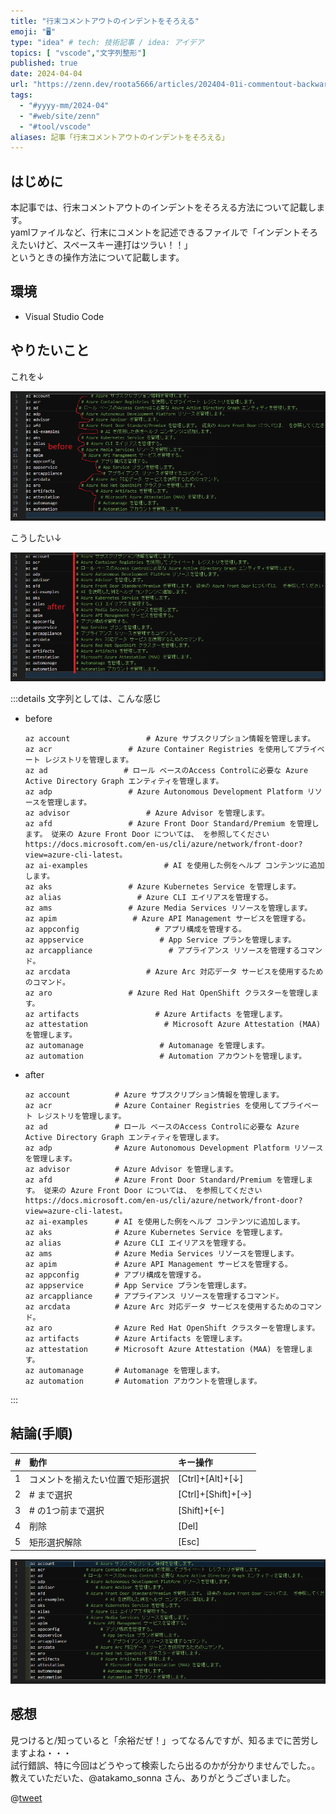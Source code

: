 ```yaml
---
title: "行末コメントアウトのインデントをそろえる"
emoji: "🖥️"
type: "idea" # tech: 技術記事 / idea: アイデア
topics: [ "vscode","文字列整形"]
published: true
date: 2024-04-04
url: "https://zenn.dev/roota5666/articles/202404-01i-commentout-backward-formatting"
tags:
  - "#yyyy-mm/2024-04"
  - "#web/site/zenn"
  - "#tool/vscode"
aliases: 記事「行末コメントアウトのインデントをそろえる」
---
```


## はじめに

本記事では、行末コメントアウトのインデントをそろえる方法について記載します。  
yamlファイルなど、行末にコメントを記述できるファイルで「インデントそろえたいけど、スペースキー連打はツラい！！」  
というときの操作方法について記載します。

## 環境

- Visual Studio Code

## やりたいこと

これを↓

![](/images/202404-01i-commentout-backward-formatting/202404-01i-commentout-backward-formatting_001_before.png)

こうしたい↓

![](/images/202404-01i-commentout-backward-formatting/202404-01i-commentout-backward-formatting_002_after.png)

:::details 文字列としては、こんな感じ

- before

  ```text
  az account                 # Azure サブスクリプション情報を管理します。
  az acr                 # Azure Container Registries を使用してプライベート レジストリを管理します。
  az ad                 # ロール ベースのAccess Controlに必要な Azure Active Directory Graph エンティティを管理します。
  az adp                 # Azure Autonomous Development Platform リソースを管理します。
  az advisor                 # Azure Advisor を管理します。
  az afd                 # Azure Front Door Standard/Premium を管理します。 従来の Azure Front Door については、 を参照してください https://docs.microsoft.com/en-us/cli/azure/network/front-door?view=azure-cli-latest。
  az ai-examples                 # AI を使用した例をヘルプ コンテンツに追加します。
  az aks                 # Azure Kubernetes Service を管理します。
  az alias                 # Azure CLI エイリアスを管理する。
  az ams                 # Azure Media Services リソースを管理します。
  az apim                 # Azure API Management サービスを管理する。
  az appconfig                 # アプリ構成を管理する。
  az appservice                 # App Service プランを管理します。
  az arcappliance                 # アプライアンス リソースを管理するコマンド。
  az arcdata                 # Azure Arc 対応データ サービスを使用するためのコマンド。
  az aro                 # Azure Red Hat OpenShift クラスターを管理します。
  az artifacts                 # Azure Artifacts を管理します。
  az attestation                 # Microsoft Azure Attestation (MAA) を管理します。
  az automanage                 # Automanage を管理します。
  az automation                 # Automation アカウントを管理します。
  ```

- after

  ```text
  az account          # Azure サブスクリプション情報を管理します。
  az acr              # Azure Container Registries を使用してプライベート レジストリを管理します。
  az ad               # ロール ベースのAccess Controlに必要な Azure Active Directory Graph エンティティを管理します。
  az adp              # Azure Autonomous Development Platform リソースを管理します。
  az advisor          # Azure Advisor を管理します。
  az afd              # Azure Front Door Standard/Premium を管理します。 従来の Azure Front Door については、 を参照してください https://docs.microsoft.com/en-us/cli/azure/network/front-door?view=azure-cli-latest。
  az ai-examples      # AI を使用した例をヘルプ コンテンツに追加します。
  az aks              # Azure Kubernetes Service を管理します。
  az alias            # Azure CLI エイリアスを管理する。
  az ams              # Azure Media Services リソースを管理します。
  az apim             # Azure API Management サービスを管理する。
  az appconfig        # アプリ構成を管理する。
  az appservice       # App Service プランを管理します。
  az arcappliance     # アプライアンス リソースを管理するコマンド。
  az arcdata          # Azure Arc 対応データ サービスを使用するためのコマンド。
  az aro              # Azure Red Hat OpenShift クラスターを管理します。
  az artifacts        # Azure Artifacts を管理します。
  az attestation      # Microsoft Azure Attestation (MAA) を管理します。
  az automanage       # Automanage を管理します。
  az automation       # Automation アカウントを管理します。
  ```

:::

## 結論(手順)

| #   | 動作                             | キー操作           |
| :-- | :------------------------------- | :----------------- |
| 1   | コメントを揃えたい位置で矩形選択 | [Ctrl]+[Alt]+[↓]   |
| 2   | # まで選択                       | [Ctrl]+[Shift]+[→] |
| 3   | # の1つ前まで選択                | [Shift]+[←]        |
| 4   | 削除                             | [Del]              |
| 5   | 矩形選択解除                     | [Esc]              |

![](/images/202404-01i-commentout-backward-formatting/202404-01i-commentout-backward-formatting_003.gif)

## 感想

見つけると/知っていると「余裕だぜ！」ってなるんですが、知るまでに苦労しますよね・・・  
試行錯誤、特に今回はどうやって検索したら出るのかが分かりませんでした。。  
教えていただいた、@atakamo_sonna さん、ありがとうございました。

@[tweet](https://twitter.com/atakamo_sonna/status/1651623166656266240?s=20)
